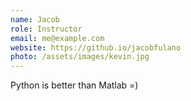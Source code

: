 ```yaml
---
name: Jacob
role: Instructor
email: me@example.com
website: https://github.io/jacobfulano
photo: /assets/images/kevin.jpg
---
```


Python is better than Matlab =)
